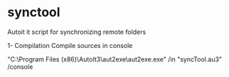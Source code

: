 # synctool
Autoit it script for synchronizing remote folders

1- Compilation
Compile sources in console

"C:\Program Files (x86)\AutoIt3\aut2exe\aut2exe.exe" /in "syncTool.au3" /console

